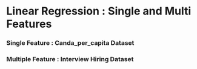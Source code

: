 # Linear Regression : Single and Multi Features

### Single Feature : Canda_per_capita Dataset
### Multiple Feature : Interview Hiring Dataset

 
